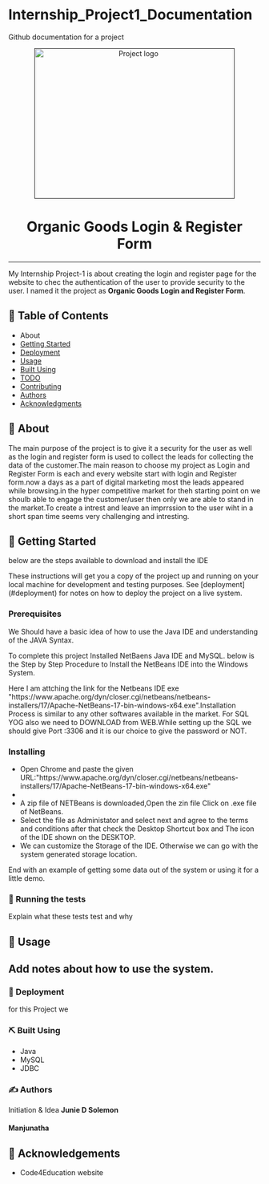 # Internship_Project1_Documentation
Github documentation for a project
<p align="center">
  <a href="" rel="noopener">
 <img width=400px height=300px src="https://i.imgur.com/6wj0hh6.jpg" alt="Project logo"></a>
</p>
<h1 align="center">Organic Goods Login & Register Form</h1>
<hr style="border 1px gray>
<p align="center"> My Internship Project-1 is about creating the login and register page for the website to chec the authentication of the user to provide security to the user. I named it the project as <strong>Organic Goods Login and Register Form</strong>.
</p>
<h2>📝 Table of Contents</h2>
<ul>
                 <li>About<a href="#about"></a></li>
 <li><a href="#getting_started">Getting Started</a></li>
                               <li><a href="#deployment">Deployment</a></li> 
 <li><a href="#usage">Usage</li>
 <li><a href="#builtusing">Built Using</a></li>
 <li><a href="#todo">TODO</a></li>
 <li><a href="#contributing">Contributing</a></li>
 <li><a href="#authors">Authors</a></li>
 <li><a href="#acknowledgments">Acknowledgments</a></li>                        
</ul>
                               
 <h2>🧐 About<a href=""></a></h2>
 <p> The main purpose of the project is to give it a security for the user as well as the login and register form is used to collect the leads for collecting the data of the customer.The main reason to choose my project as Login and Register Form is each and every website start with login and Register form.now a days as a part of digital marketing most the leads appeared while browsing.in the hyper competitive market for theh starting point on we shoulb able to engage the customer/user then only we are able to stand in the market.To create a intrest and leave an imprrssion to the user wiht in a short span time seems very challenging and intresting.  </p>
<h2>🏁 Getting Started <a name = "getting_started"></a></h2>
                                                  <p>below are the steps available to download and install the IDE</p>
These instructions will get you a copy of the project up and running on your local machine for development and testing purposes. See [deployment](#deployment) for notes on how to deploy the project on a live system.
<h3>Prerequisites</h3>
    <p>We Should have a basic idea of how to use the Java IDE and understanding of the JAVA Syntax.</p>
<p>To complete this project Installed NetBaens Java IDE and MySQL.
    below is the Step by Step Procedure to Install the NetBeans IDE into the Windows System.</p>
<div>
Here I am attching the link for the Netbeans IDE exe "https://www.apache.org/dyn/closer.cgi/netbeans/netbeans-installers/17/Apache-NetBeans-17-bin-windows-x64.exe".Installation Process is similar to any other softwares available in the market.
For SQL YOG also we need to DOWNLOAD from WEB.While setting up the SQL we should give Port :3306 and it is our choice to give the password or NOT.
</div>

<h3>Installing</h3>
<ul>
<li>Open Chrome and paste the given URL:"https://www.apache.org/dyn/closer.cgi/netbeans/netbeans-installers/17/Apache-NetBeans-17-bin-windows-x64.exe"<li>
 <li> A zip file of NETBeans is downloaded,Open the zin file Click on .exe file of NetBeans.</li>
                                                                                                                                                      <li>Select the file as Administator and select next and agree to the terms and conditions after that check the Desktop Shortcut box and The icon of the IDE shown on the DESKTOP.</li>
                                                                                                                                                      <li>We can customize the Storage of the IDE.
                                                          Otherwise we can go with the system generated storage location.
</ul>

End with an example of getting some data out of the system or using it for a little demo.
### <h3>🔧 Running the tests <a name = "tests"></a></h3>
Explain what these tests test and why
<h2>🎈 Usage <a name="usage"></a><h2>
Add notes about how to use the system.
<h3>🚀 Deployment <a name = "deployment"></a></h3>
                                        <p>for this Project we </p>
<h3>⛏️ Built Using <a href="built_using"></a></h3>
<ul>
 <li>Java</li>
 <li>MySQL</li>
 <li>JDBC</li>
                                        
</ul>
 <h3>✍️ Authors <a name = "authors"></a></h3>
                                   <P>Initiation & Idea <strong>Junie D Solemon</strong></p>
                                   <h4>Manjunatha</h4>
<h2>🎉 Acknowledgements <a name = "acknowledgement"></a></h2>
                                                  <ul> 
                                                   <li>Code4Education website</li></ul>

